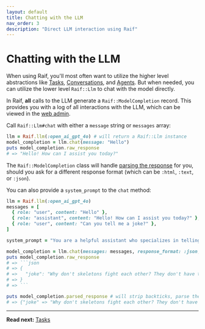 ```yaml
---
layout: default
title: Chatting with the LLM
nav_order: 3
description: "Direct LLM interaction using Raif"
---
```


# Chatting with the LLM

When using Raif, you'll most often want to utilize the higher level abstractions like [Tasks](../key_raif_concepts/tasks), [Conversations](../key_raif_concepts/conversations), and [Agents](../key_raif_concepts/agents). But when needed, you can utilize the lower level `Raif::Llm` to chat with the model directly.

In Raif, **all** calls to the LLM generate a `Raif::ModelCompletion` record. This provides you with a log of all interactions with the LLM, which can be viewed in the [web admin](../learn_more/web_admin).

Call `Raif::Llm#chat` with either a `message` string or `messages` array:
```ruby
llm = Raif.llm(:open_ai_gpt_4o) # will return a Raif::Llm instance
model_completion = llm.chat(message: "Hello")
puts model_completion.raw_response
# => "Hello! How can I assist you today?"
```

The `Raif::ModelCompletion` class will handle [parsing the response](../learn_more/response_formats) for you, should you ask for a different response format (which can be `:html`, `:text`, or `:json`). 

You can also provide a `system_prompt` to the `chat` method:
```ruby
llm = Raif.llm(:open_ai_gpt_4o)
messages = [
  { role: "user", content: "Hello" },
  { role: "assistant", content: "Hello! How can I assist you today?" },
  { role: "user", content: "Can you tell me a joke?" },
]

system_prompt = "You are a helpful assistant who specializes in telling jokes. Your response should be a properly formatted JSON object containing a single `joke` key. Do not include any other text in your response outside the JSON object."

model_completion = llm.chat(messages: messages, response_format: :json, system_prompt: system_prompt)
puts model_completion.raw_response
# => ```json
# => {
# =>   "joke": "Why don't skeletons fight each other? They don't have the guts."
# => }
# => ```

puts model_completion.parsed_response # will strip backticks, parse the JSON, and give you a Ruby hash
# => {"joke" => "Why don't skeletons fight each other? They don't have the guts."}
```

---

**Read next:** [Tasks](../key_raif_concepts/tasks)

